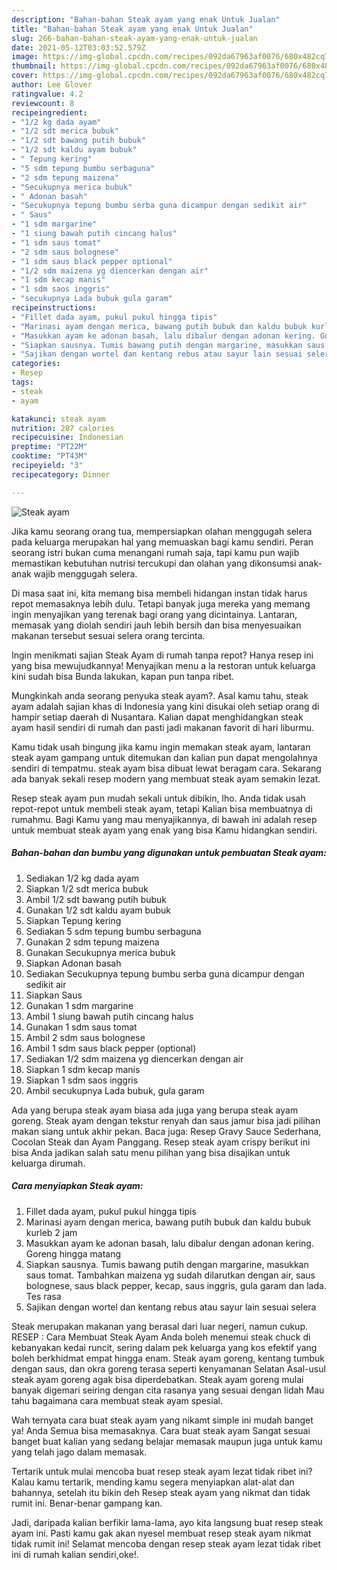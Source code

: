 ```yaml
---
description: "Bahan-bahan Steak ayam yang enak Untuk Jualan"
title: "Bahan-bahan Steak ayam yang enak Untuk Jualan"
slug: 266-bahan-bahan-steak-ayam-yang-enak-untuk-jualan
date: 2021-05-12T03:03:52.579Z
image: https://img-global.cpcdn.com/recipes/092da67963af0076/680x482cq70/steak-ayam-foto-resep-utama.jpg
thumbnail: https://img-global.cpcdn.com/recipes/092da67963af0076/680x482cq70/steak-ayam-foto-resep-utama.jpg
cover: https://img-global.cpcdn.com/recipes/092da67963af0076/680x482cq70/steak-ayam-foto-resep-utama.jpg
author: Lee Glover
ratingvalue: 4.2
reviewcount: 8
recipeingredient:
- "1/2 kg dada ayam"
- "1/2 sdt merica bubuk"
- "1/2 sdt bawang putih bubuk"
- "1/2 sdt kaldu ayam bubuk"
- " Tepung kering"
- "5 sdm tepung bumbu serbaguna"
- "2 sdm tepung maizena"
- "Secukupnya merica bubuk"
- " Adonan basah"
- "Secukupnya tepung bumbu serba guna dicampur dengan sedikit air"
- " Saus"
- "1 sdm margarine"
- "1 siung bawah putih cincang halus"
- "1 sdm saus tomat"
- "2 sdm saus bolognese"
- "1 sdm saus black pepper optional"
- "1/2 sdm maizena yg diencerkan dengan air"
- "1 sdm kecap manis"
- "1 sdm saos inggris"
- "secukupnya Lada bubuk gula garam"
recipeinstructions:
- "Fillet dada ayam, pukul pukul hingga tipis"
- "Marinasi ayam dengan merica, bawang putih bubuk dan kaldu bubuk kurleb 2 jam"
- "Masukkan ayam ke adonan basah, lalu dibalur dengan adonan kering. Goreng hingga matang"
- "Siapkan sausnya. Tumis bawang putih dengan margarine, masukkan saus tomat. Tambahkan maizena yg sudah dilarutkan dengan air, saus bolognese, saus black pepper, kecap, saus inggris, gula garam dan lada. Tes rasa"
- "Sajikan dengan wortel dan kentang rebus atau sayur lain sesuai selera"
categories:
- Resep
tags:
- steak
- ayam

katakunci: steak ayam 
nutrition: 287 calories
recipecuisine: Indonesian
preptime: "PT22M"
cooktime: "PT43M"
recipeyield: "3"
recipecategory: Dinner

---
```



![Steak ayam](https://img-global.cpcdn.com/recipes/092da67963af0076/680x482cq70/steak-ayam-foto-resep-utama.jpg)

Jika kamu seorang orang tua, mempersiapkan olahan menggugah selera pada keluarga merupakan hal yang memuaskan bagi kamu sendiri. Peran seorang istri bukan cuma menangani rumah saja, tapi kamu pun wajib memastikan kebutuhan nutrisi tercukupi dan olahan yang dikonsumsi anak-anak wajib menggugah selera.

Di masa  saat ini, kita memang bisa membeli hidangan instan tidak harus repot memasaknya lebih dulu. Tetapi banyak juga mereka yang memang ingin menyajikan yang terenak bagi orang yang dicintainya. Lantaran, memasak yang diolah sendiri jauh lebih bersih dan bisa menyesuaikan makanan tersebut sesuai selera orang tercinta. 

Ingin menikmati sajian Steak Ayam di rumah tanpa repot? Hanya resep ini yang bisa mewujudkannya! Menyajikan menu a la restoran untuk keluarga kini sudah bisa Bunda lakukan, kapan pun tanpa ribet.

Mungkinkah anda seorang penyuka steak ayam?. Asal kamu tahu, steak ayam adalah sajian khas di Indonesia yang kini disukai oleh setiap orang di hampir setiap daerah di Nusantara. Kalian dapat menghidangkan steak ayam hasil sendiri di rumah dan pasti jadi makanan favorit di hari liburmu.

Kamu tidak usah bingung jika kamu ingin memakan steak ayam, lantaran steak ayam gampang untuk ditemukan dan kalian pun dapat mengolahnya sendiri di tempatmu. steak ayam bisa dibuat lewat beragam cara. Sekarang ada banyak sekali resep modern yang membuat steak ayam semakin lezat.

Resep steak ayam pun mudah sekali untuk dibikin, lho. Anda tidak usah repot-repot untuk membeli steak ayam, tetapi Kalian bisa membuatnya di rumahmu. Bagi Kamu yang mau menyajikannya, di bawah ini adalah resep untuk membuat steak ayam yang enak yang bisa Kamu hidangkan sendiri.

<!--inarticleads1-->

##### Bahan-bahan dan bumbu yang digunakan untuk pembuatan Steak ayam:

1. Sediakan 1/2 kg dada ayam
1. Siapkan 1/2 sdt merica bubuk
1. Ambil 1/2 sdt bawang putih bubuk
1. Gunakan 1/2 sdt kaldu ayam bubuk
1. Siapkan  Tepung kering
1. Sediakan 5 sdm tepung bumbu serbaguna
1. Gunakan 2 sdm tepung maizena
1. Gunakan Secukupnya merica bubuk
1. Siapkan  Adonan basah
1. Sediakan Secukupnya tepung bumbu serba guna dicampur dengan sedikit air
1. Siapkan  Saus
1. Gunakan 1 sdm margarine
1. Ambil 1 siung bawah putih cincang halus
1. Gunakan 1 sdm saus tomat
1. Ambil 2 sdm saus bolognese
1. Ambil 1 sdm saus black pepper (optional)
1. Sediakan 1/2 sdm maizena yg diencerkan dengan air
1. Siapkan 1 sdm kecap manis
1. Siapkan 1 sdm saos inggris
1. Ambil secukupnya Lada bubuk, gula garam


Ada yang berupa steak ayam biasa ada juga yang berupa steak ayam goreng. Steak ayam dengan tekstur renyah dan saus jamur bisa jadi pilihan makan siang untuk akhir pekan. Baca juga: Resep Gravy Sauce Sederhana, Cocolan Steak dan Ayam Panggang. Resep steak ayam crispy berikut ini bisa Anda jadikan salah satu menu pilihan yang bisa disajikan untuk keluarga dirumah. 

<!--inarticleads2-->

##### Cara menyiapkan Steak ayam:

1. Fillet dada ayam, pukul pukul hingga tipis
1. Marinasi ayam dengan merica, bawang putih bubuk dan kaldu bubuk kurleb 2 jam
1. Masukkan ayam ke adonan basah, lalu dibalur dengan adonan kering. Goreng hingga matang
1. Siapkan sausnya. Tumis bawang putih dengan margarine, masukkan saus tomat. Tambahkan maizena yg sudah dilarutkan dengan air, saus bolognese, saus black pepper, kecap, saus inggris, gula garam dan lada. Tes rasa
1. Sajikan dengan wortel dan kentang rebus atau sayur lain sesuai selera


Steak merupakan makanan yang berasal dari luar negeri, namun cukup. RESEP : Cara Membuat Steak Ayam Anda boleh menemui steak chuck di kebanyakan kedai runcit, sering dalam pek keluarga yang kos efektif yang boleh berkhidmat empat hingga enam. Steak ayam goreng, kentang tumbuk dengan saus, dan okra goreng terasa seperti kenyamanan Selatan Asal-usul steak ayam goreng agak bisa diperdebatkan. Steak ayam goreng mulai banyak digemari seiring dengan cita rasanya yang sesuai dengan lidah Mau tahu bagaimana cara membuat steak ayam spesial. 

Wah ternyata cara buat steak ayam yang nikamt simple ini mudah banget ya! Anda Semua bisa memasaknya. Cara buat steak ayam Sangat sesuai banget buat kalian yang sedang belajar memasak maupun juga untuk kamu yang telah jago dalam memasak.

Tertarik untuk mulai mencoba buat resep steak ayam lezat tidak ribet ini? Kalau kamu tertarik, mending kamu segera menyiapkan alat-alat dan bahannya, setelah itu bikin deh Resep steak ayam yang nikmat dan tidak rumit ini. Benar-benar gampang kan. 

Jadi, daripada kalian berfikir lama-lama, ayo kita langsung buat resep steak ayam ini. Pasti kamu gak akan nyesel membuat resep steak ayam nikmat tidak rumit ini! Selamat mencoba dengan resep steak ayam lezat tidak ribet ini di rumah kalian sendiri,oke!.

